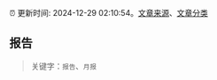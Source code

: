 :alarm_clock: 更新时间: 2024-12-29 02:10:54。[文章来源](/README.md)、[文章分类](/TAGS.md)

## 报告


> 关键字：`报告`、`月报`




